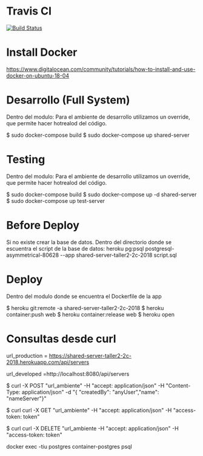 Travis CI
==========
[![Build Status](https://travis-ci.org/rubenJimenez33/taller2-2018-2C-grupo5-shared-server.svg?branch=master)](https://travis-ci.org/rubenJimenez33/taller2-2018-2C-grupo5-shared-server)


Install Docker
==============

https://www.digitalocean.com/community/tutorials/how-to-install-and-use-docker-on-ubuntu-18-04


Desarrollo (Full System)
=======================
Dentro del modulo:
Para el ambiente de desarrollo utilizamos un override, que permite hacer hotrealod del código.

$ sudo docker-compose build
$ sudo docker-compose up shared-server


Testing
=======================
Dentro del modulo:
Para el ambiente de desarrollo utilizamos un override, que permite hacer hotrealod del código.

$ sudo docker-compose build
$ sudo docker-compose up -d shared-server
$ sudo docker-compose up test-server
 

Before Deploy
=======================
Si no existe crear la base de datos.
Dentro del directorio donde se escuentra el script de la base de datos:
heroku pg:psql postgresql-asymmetrical-80628 --app shared-server-taller2-2c-2018 script.sql


Deploy
=======================
Dentro del modulo donde se encuentra el Dockerfile de la app

$ heroku git:remote -a shared-server-taller2-2c-2018
$ heroku container:push web
$ heroku container:release web
$ heroku open


Consultas desde curl
=========================

url_production = https://shared-server-taller2-2c-2018.herokuapp.com/api/servers

url_developed =http://localhost:8080/api/servers


 $ curl -X POST "url_ambiente" -H  "accept: application/json" -H  "Content-Type: application/json" -d "{ \"createdBy\": \"anyUser\",\"name\": \"nameServer\"}"

 $ curl curl -X GET "url_ambiente" -H  "accept: application/json" -H "access-token: token"

 $ curl curl -X DELETE "url_ambiente -H  "accept: application/json" -H "access-token: token"


 docker exec -tiu postgres container-postgres psql
